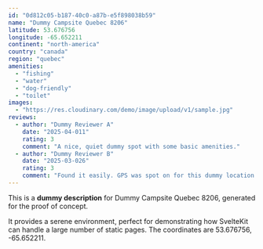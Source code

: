 ```yaml
---
id: "0d812c05-b187-40c0-a87b-e5f898038b59"
name: "Dummy Campsite Quebec 8206"
latitude: 53.676756
longitude: -65.652211
continent: "north-america"
country: "canada"
region: "quebec"
amenities:
  - "fishing"
  - "water"
  - "dog-friendly"
  - "toilet"
images:
  - "https://res.cloudinary.com/demo/image/upload/v1/sample.jpg"
reviews:
  - author: "Dummy Reviewer A"
    date: "2025-04-011"
    rating: 3
    comment: "A nice, quiet dummy spot with some basic amenities."
  - author: "Dummy Reviewer B"
    date: "2025-03-026"
    rating: 3
    comment: "Found it easily. GPS was spot on for this dummy location."
---
```


This is a **dummy description** for Dummy Campsite Quebec 8206, generated for the proof of concept.

It provides a serene environment, perfect for demonstrating how SvelteKit can handle a large number of static pages. The coordinates are 53.676756, -65.652211.
